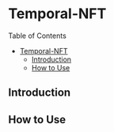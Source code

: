 # Temporal-NFT
Table of Contents
- [Temporal-NFT](#temporal-nft)
  - [Introduction](#introduction)
  - [How to Use](#how-to-use)
## Introduction

## How to Use
